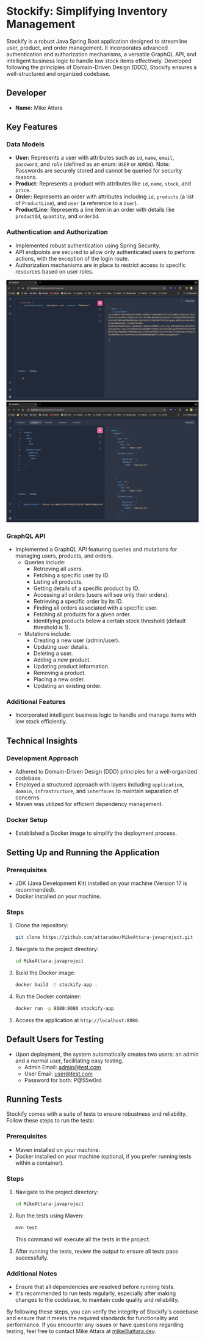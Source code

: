 # Stockify: Simplifying Inventory Management

Stockify is a robust Java Spring Boot application designed to streamline user, product, and order management. It incorporates advanced authentication and authorization mechanisms, a versatile GraphQL API, and intelligent business logic to handle low stock items effectively. Developed following the principles of Domain-Driven Design (DDD), Stockify ensures a well-structured and organized codebase.

## Developer
- **Name:** Mike Attara

## Key Features

### Data Models
- **User:** Represents a user with attributes such as `id`, `name`, `email`, `password`, and `role` (defined as an enum: `USER` or `ADMIN`). Note: Passwords are securely stored and cannot be queried for security reasons.
- **Product:** Represents a product with attributes like `id`, `name`, `stock`, and `price`.
- **Order:** Represents an order with attributes including `id`, `products` (a list of `ProductLine`), and `user` (a reference to a `User`).
- **ProductLine:** Represents a line item in an order with details like `productId`, `quantity`, and `orderId`.

### Authentication and Authorization
- Implemented robust authentication using Spring Security.
- API endpoints are secured to allow only authenticated users to perform actions, with the exception of the login route.
- Authorization mechanisms are in place to restrict access to specific resources based on user roles.

![Authentication Screenshot](./screenshots/screenshot1.png)
![Query Screenshot](./screenshots/screenshort2.png)

### GraphQL API
- Implemented a GraphQL API featuring queries and mutations for managing users, products, and orders.
  - Queries include:
    - Retrieving all users.
    - Fetching a specific user by ID.
    - Listing all products.
    - Getting details of a specific product by ID.
    - Accessing all orders (users will see only their orders).
    - Retrieving a specific order by its ID.
    - Finding all orders associated with a specific user.
    - Fetching all products for a given order.
    - Identifying products below a certain stock threshold (default threshold is 1).
  - Mutations include:
    - Creating a new user (admin/user).
    - Updating user details.
    - Deleting a user.
    - Adding a new product.
    - Updating product information.
    - Removing a product.
    - Placing a new order.
    - Updating an existing order.

### Additional Features
- Incorporated intelligent business logic to handle and manage items with low stock efficiently.

## Technical Insights

### Development Approach
- Adhered to Domain-Driven Design (DDD) principles for a well-organized codebase.
- Employed a structured approach with layers including `application`, `domain`, `infrastructure`, and `interfaces` to maintain separation of concerns.
- Maven was utilized for efficient dependency management.

### Docker Setup
- Established a Docker image to simplify the deployment process.

## Setting Up and Running the Application

### Prerequisites
- JDK (Java Development Kit) installed on your machine (Version 17 is recommended).
- Docker installed on your machine.

### Steps

1. Clone the repository:
   ```bash
   git clone https://github.com/attaradev/MikeAttara-javaproject.git
   ```

2. Navigate to the project directory:
   ```bash
   cd MikeAttara-javaproject
   ```

3. Build the Docker image:
   ```bash
   docker build -t stockify-app .
   ```

4. Run the Docker container:
   ```bash
   docker run -p 8080:8080 stockify-app
   ```

5. Access the application at `http://localhost:8080`.

## Default Users for Testing
- Upon deployment, the system automatically creates two users: an admin and a normal user, facilitating easy testing.
  - Admin Email: admin@test.com
  - User Email: user@test.com
  - Password for both: P@55w0rd

## Running Tests

Stockify comes with a suite of tests to ensure robustness and reliability. Follow these steps to run the tests:

### Prerequisites
- Maven installed on your machine.
- Docker installed on your machine (optional, if you prefer running tests within a container).

### Steps

1. Navigate to the project directory:
   ```bash
   cd MikeAttara-javaproject
   ```

2. Run the tests using Maven:
   ```bash
   mvn test
   ```

   This command will execute all the tests in the project.

3. After running the tests, review the output to ensure all tests pass successfully.

### Additional Notes
- Ensure that all dependencies are resolved before running tests.
- It's recommended to run tests regularly, especially after making changes to the codebase, to maintain code quality and reliability.

By following these steps, you can verify the integrity of Stockify's codebase and ensure that it meets the required standards for functionality and performance. If you encounter any issues or have questions regarding testing, feel free to contact Mike Attara at [mike@attara.dev](mailto:mike@attara.dev).
